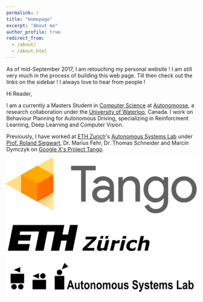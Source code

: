 ```yaml
---
permalink: /
title: "Homepage"
excerpt: "About me"
author_profile: true
redirect_from: 
  - /about/
  - /about.html
---
```


As of mid-September 2017, I am retouching my personal website !
I am still very much in the process of building this web page. Till then check out the links on the sidebar ! I always love to hear from people !

Hi Reader,

I am a currently a Masters Student in [Computer Science](https://cs.uwaterloo.ca/) at [Autonomoose](http://www.autonomoose.net/), a research collaboration under the [University of Waterloo](https://uwaterloo.ca/), Canada. I work on Behaviour Planning for Autonomous Driving, specializing in Reinforcment Learning, Deep Learning and Computer Vision.

Previously, I have worked at [ETH Zurich](https://www.ethz.ch/en.html)'s [Autonomous Systems Lab](http://www.asl.ethz.ch/) under [Prof. Roland Siegwart](http://www.asl.ethz.ch/the-lab/people/person-detail.html?persid=29981), Dr. Marius Fehr, Dr. Thomas Schneider and Marcin Dymczyk on [Google X's Project Tango](https://get.google.com/tango/).

![Tango_Logo](/files/tango-logo.svg) ![ETH_ASL_LOGO](/files/eth_asl.jpg) 
